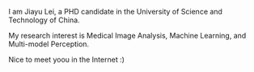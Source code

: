 I am Jiayu Lei, a PHD candidate in the University of Science and Technology of China.


My research interest is Medical Image Analysis, Machine Learning, and Multi-model Perception.


Nice to meet yoou in the Internet :)
